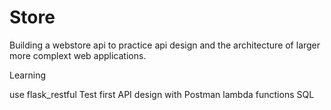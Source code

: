 # Store

Building a webstore api to practice api design and the architecture of larger more complext web applications.

Learning

use flask_restful
Test first API design with Postman
lambda functions
SQL
